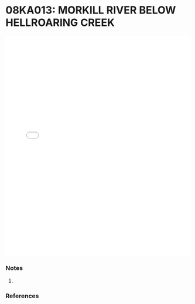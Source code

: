 # 08KA013: MORKILL RIVER BELOW HELLROARING CREEK

<iframe src="/distribution_estimation/_static/stations/08KA013_fdc.html" width="100%" height="600" frameborder="0"></iframe>

### Notes
1. 

### References

